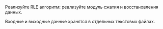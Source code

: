 Реализуйте RLE алгоритм: реализуйте модуль сжатия и восстановления данных.

Входные и выходные данные хранятся в отдельных текстовых файлах.